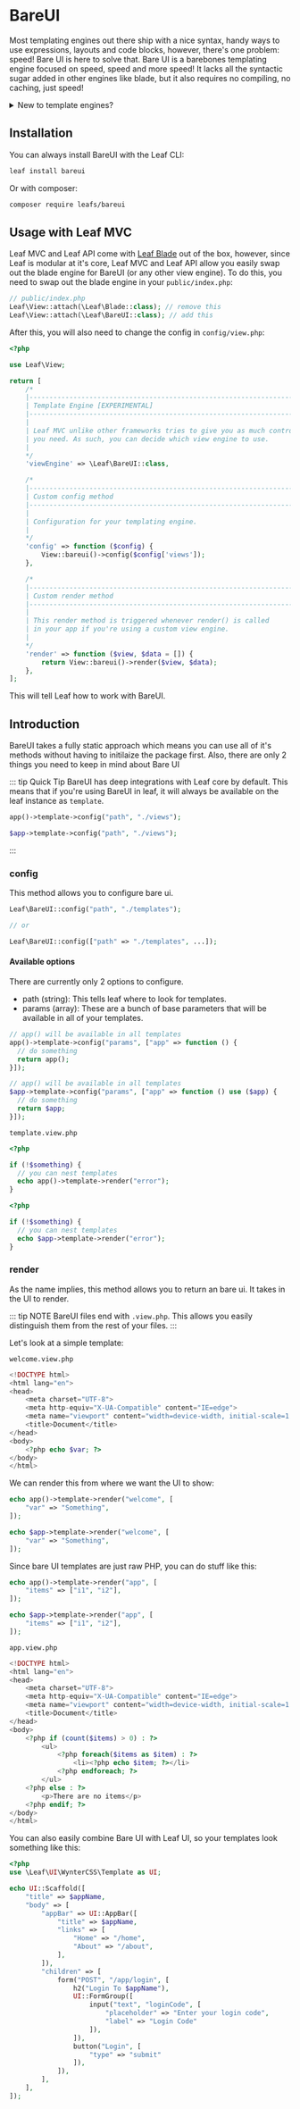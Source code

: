 # BareUI

<!-- markdownlint-disable no-inline-html -->

<script setup>
import VideoDocs from '/@theme/components/VideoDocs.vue'
</script>

Most templating engines out there ship with a nice syntax, handy ways to use expressions, layouts and code blocks, however, there's one problem: speed! Bare UI is here to solve that. Bare UI is a barebones templating engine focused on speed, speed and more speed! It lacks all the syntactic sugar added in other engines like blade, but it also requires no compiling, no caching, just speed!

<details>
<summary>New to template engines?</summary>

Watch this video by Dave Hollingworth as an introduction to template engines.

<VideoDocs
  title="Templating engines in PHP"
  subject="Templating engines in PHP: what they are and how they can improve your code"
  description="Learn how using a template engine can improve your view files with simpler syntax, autoescaping of variables and template inheritance."
  link="https://www.youtube.com/embed/OK_JCtrrv-c"
/>
</details>

## Installation

You can always install BareUI with the Leaf CLI:

```bash
leaf install bareui
```

Or with composer:

```bash
composer require leafs/bareui
```

## Usage with Leaf MVC

Leaf MVC and Leaf API come with [Leaf Blade](/modules/views/blade/) out of the box, however, since Leaf is modular at it's core, Leaf MVC and Leaf API allow you easily swap out the blade engine for BareUI (or any other view engine). To do this, you need to swap out the blade engine in your `public/index.php`:

```php
// public/index.php
Leaf\View::attach(\Leaf\Blade::class); // remove this
Leaf\View::attach(\Leaf\BareUI::class); // add this
```

After this, you will also need to change the config in `config/view.php`:

```php
<?php

use Leaf\View;

return [
    /*
    |--------------------------------------------------------------------------
    | Template Engine [EXPERIMENTAL]
    |--------------------------------------------------------------------------
    |
    | Leaf MVC unlike other frameworks tries to give you as much control as
    | you need. As such, you can decide which view engine to use.
    |
    */
    'viewEngine' => \Leaf\BareUI::class,

    /*
    |--------------------------------------------------------------------------
    | Custom config method
    |--------------------------------------------------------------------------
    |
    | Configuration for your templating engine.
    |
    */
    'config' => function ($config) {
        View::bareui()->config($config['views']);
    },

    /*
    |--------------------------------------------------------------------------
    | Custom render method
    |--------------------------------------------------------------------------
    |
    | This render method is triggered whenever render() is called
    | in your app if you're using a custom view engine.
    |
    */
    'render' => function ($view, $data = []) {
        return View::bareui()->render($view, $data);
    },
];
```

This will tell Leaf how to work with BareUI.

## Introduction

BareUI takes a fully static approach which means you can use all of it's methods without having to initilaize the package first. Also, there are only 2 things you need to keep in mind about Bare UI

::: tip Quick Tip
BareUI has deep integrations with Leaf core by default. This means that if you're using BareUI in leaf, it will always be available on the leaf instance as `template`.

<div class="functional-mode">

```php
app()->template->config("path", "./views");
```

</div>
<div class="class-mode">

```php
$app->template->config("path", "./views");
```

</div>

:::

### config

This method allows you to configure bare ui.

```php
Leaf\BareUI::config("path", "./templates");

// or

Leaf\BareUI::config(["path" => "./templates", ...]);
```

#### Available options

There are currently only 2 options to configure.

- path (string): This tells leaf where to look for templates.
- params (array): These are a bunch of base parameters that will be available in all of your templates.

<div class="functional-mode">

```php
// app() will be available in all templates
app()->template->config("params", ["app" => function () {
  // do something
  return app();
}]);
```

</div>
<div class="class-mode">

```php
// app() will be available in all templates
$app->template->config("params", ["app" => function () use ($app) {
  // do something
  return $app;
}]);
```

</div>

`template.view.php`

<div class="functional-mode">

```php
<?php

if (!$something) {
  // you can nest templates
  echo app()->template->render("error");
}
```

</div>
<div class="class-mode">

```php
<?php

if (!$something) {
  // you can nest templates
  echo $app->template->render("error");
}
```

</div>

### render

As the name implies, this method allows you to return an bare ui. It takes in the UI to render.

::: tip NOTE
BareUI files end with `.view.php`. This allows you easily distinguish them from the rest of your files.
:::

Let's look at a simple template:

`welcome.view.php`

```php
<!DOCTYPE html>
<html lang="en">
<head>
    <meta charset="UTF-8">
    <meta http-equiv="X-UA-Compatible" content="IE=edge">
    <meta name="viewport" content="width=device-width, initial-scale=1.0">
    <title>Document</title>
</head>
<body>
    <?php echo $var; ?>
</body>
</html>
```

We can render this from where we want the UI to show:

<div class="functional-mode">

```php
echo app()->template->render("welcome", [
    "var" => "Something",
]);
```

</div>
<div class="class-mode">

```php
echo $app->template->render("welcome", [
    "var" => "Something",
]);
```

</div>

Since bare UI templates are just raw PHP, you can do stuff like this:

<div class="functional-mode">

```php
echo app()->template->render("app", [
    "items" => ["i1", "i2"],
]);
```

</div>
<div class="class-mode">

```php
echo $app->template->render("app", [
    "items" => ["i1", "i2"],
]);
```

</div>

`app.view.php`

```php
<!DOCTYPE html>
<html lang="en">
<head>
    <meta charset="UTF-8">
    <meta http-equiv="X-UA-Compatible" content="IE=edge">
    <meta name="viewport" content="width=device-width, initial-scale=1.0">
    <title>Document</title>
</head>
<body>
    <?php if (count($items) > 0) : ?>
        <ul>
            <?php foreach($items as $item) : ?>
                <li><?php echo $item; ?></li>
            <?php endforeach; ?>
        </ul>
    <?php else : ?>
        <p>There are no items</p>
    <?php endif; ?>
</body>
</html>
```

You can also easily combine Bare UI with Leaf UI, so your templates look something like this:

```php
<?php
use \Leaf\UI\WynterCSS\Template as UI;

echo UI::Scaffold([
    "title" => $appName,
    "body" => [
        "appBar" => UI::AppBar([
            "title" => $appName,
            "links" => [
                "Home" => "/home",
                "About" => "/about",
            ],
        ]),
        "children" => [
            form("POST", "/app/login", [
                h2("Login To $appName"),
                UI::FormGroup([
                    input("text", "loginCode", [
                        "placeholder" => "Enter your login code",
                        "label" => "Login Code"
                    ]),
                ]),
                button("Login", [
                    "type" => "submit"
                ]),
            ]),
        ],
    ],
]);
```
